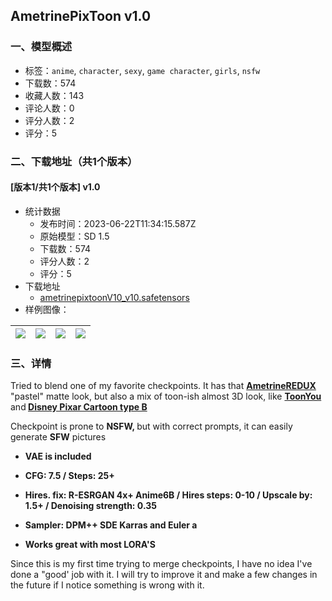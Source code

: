 ## AmetrinePixToon v1.0
### 一、模型概述

- 标签：`anime`, `character`, `sexy`, `game character`, `girls`, `nsfw`
- 下载数：574
- 收藏人数：143
- 评论人数：0
- 评分人数：2
- 评分：5

### 二、下载地址（共1个版本）

#### [版本1/共1个版本] v1.0

- 统计数据
  - 发布时间：2023-06-22T11:34:15.587Z
  - 原始模型：SD 1.5
  - 下载数：574
  - 评分人数：2
  - 评分：5
- 下载地址
  - [ametrinepixtoonV10_v10.safetensors](https://civitai.com/api/download/models/101489)
- 样例图像：

| <img src="https://image.civitai.com/xG1nkqKTMzGDvpLrqFT7WA/fc22494b-f52f-456e-bebb-5da485e2dafc/width=450/1242928.jpeg" /> | <img src="https://image.civitai.com/xG1nkqKTMzGDvpLrqFT7WA/0fef1802-8ccb-4a60-99cb-25b59b054165/width=450/1242924.jpeg" /> | <img src="https://image.civitai.com/xG1nkqKTMzGDvpLrqFT7WA/b4c25093-af13-4435-84c3-c768583a19d3/width=450/1242926.jpeg" /> | <img src="https://image.civitai.com/xG1nkqKTMzGDvpLrqFT7WA/f5649c48-419d-4b5f-b5f7-b6f5fd90db18/width=450/1242952.jpeg" /> |
| ---- | ---- | ---- | ---- |


### 三、详情
<p>Tried to blend one of my favorite checkpoints. It has that <a target="_blank" rel="ugc" href="https://civitai.com/models/57188/ametrine-redux"><strong>AmetrineREDUX</strong></a> "pastel" matte look, but also a mix of toon-ish almost 3D look, like <a target="_blank" rel="ugc" href="https://civitai.com/models/30240/toonyou"><strong>ToonYou</strong></a><strong> </strong>and<strong> </strong><a target="_blank" rel="ugc" href="https://civitai.com/models/75650/disney-pixar-cartoon-type-b"><strong>Disney Pixar Cartoon type B</strong></a></p><p>Checkpoint is prone to <strong>NSFW, </strong>but with correct prompts, it can easily generate <strong>SFW</strong> pictures</p><p></p><ul><li><p><strong>VAE is included</strong></p></li><li><p><strong>CFG: 7.5 / Steps: 25+</strong></p></li><li><p><strong>Hires. fix: R-ESRGAN 4x+ Anime6B / Hires steps: 0-10 / Upscale by: 1.5+ / Denoising strength: 0.35</strong></p></li><li><p><strong>Sampler: DPM++ SDE Karras and Euler a</strong></p></li><li><p><strong>Works great with most LORA'S</strong></p></li></ul><p></p><p>Since this is my first time trying to merge checkpoints, I have no idea I've done a "good' job with it. I will try to improve it and make a few changes in the future if I notice something is wrong with it.</p><p></p>